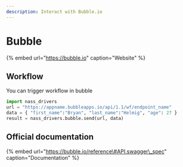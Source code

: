 ```yaml
---
description: Interact with Bubble.io
---
```


# Bubble

{% embed url="https://bubble.io" caption="Website" %}

## Workflow

You can trigger workflow in bubble 

```python
import nass_drivers
url = "https://appname.bubbleapps.io/api/1.1/wf/endpoint_name"
data = { "first_name":"Bryan", "last_name":"Helmig", "age": 27 }
result = nass_drivers.bubble.send(url, data)
```

## Official documentation

{% embed url="https://bubble.io/reference\#API.swagger\_spec" caption="Documentation" %}



